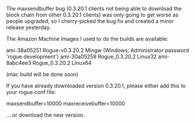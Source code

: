 The maxsendbuffer bug (0.3.20.1 clients not being able to download the block chain from other 0.3.20.1 clients) was only going to get
worse as people upgraded, so I cherry-picked the bug fix and created a minor release yesterday.

The Amazon Machine Images I used to do the builds are available:

  ami-38a05251   Rogue-v0.3.20.2 Mingw    (Windows; Administrator password 'rogue development')
  ami-30a05259   Rogue_0.3.20.2 Linux32
  ami-8abc4ee3   Rogue_0.3.20.2 Linux64

(mac build will be done soon)

If you have already downloaded version 0.3.20.1, please either add this to your rogue.conf file:

  maxsendbuffer=10000
  maxreceivebuffer=10000

... or download the new version.

